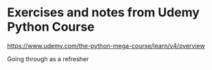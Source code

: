 # Exercises and notes from Udemy Python Course

https://www.udemy.com/the-python-mega-course/learn/v4/overview

Going through as a refresher
